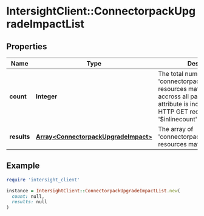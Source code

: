 # IntersightClient::ConnectorpackUpgradeImpactList

## Properties

| Name | Type | Description | Notes |
| ---- | ---- | ----------- | ----- |
| **count** | **Integer** | The total number of &#39;connectorpack.UpgradeImpact&#39; resources matching the request, accross all pages. The &#39;Count&#39; attribute is included when the HTTP GET request includes the &#39;$inlinecount&#39; parameter. | [optional] |
| **results** | [**Array&lt;ConnectorpackUpgradeImpact&gt;**](ConnectorpackUpgradeImpact.md) | The array of &#39;connectorpack.UpgradeImpact&#39; resources matching the request. | [optional] |

## Example

```ruby
require 'intersight_client'

instance = IntersightClient::ConnectorpackUpgradeImpactList.new(
  count: null,
  results: null
)
```

